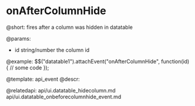 onAfterColumnHide
=============

@short:
	fires after a column was hidden in datatable

@params:

- id		string/number		the column id

@example:
$$("datatable1").attachEvent("onAfterColumnHide", function(id){
	// some code 
});

@template:	api_event
@descr:

@relatedapi:
api/ui.datatable_hidecolumn.md
api/ui.datatable_onbeforecolumnhide_event.md